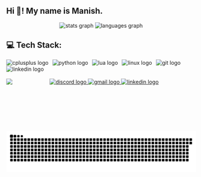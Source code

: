 <h2 align="left">Hi 👋! My name is Manish.</h2>

<div align="center">
  <img src="https://github-readme-stats.vercel.app/api?username=manish-pandey413&hide_title=false&hide_rank=false&show_icons=true&include_all_commits=true&count_private=true&disable_animations=false&theme=gruvbox&locale=en&hide_border=true&custom_title=Github%20Stats" height="160" alt="stats graph"  />
  <img src="https://github-readme-stats.vercel.app/api/top-langs?username=manish-pandey413&locale=en&hide_title=false&layout=compact&card_width=320&langs_count=10&theme=gruvbox&hide_border=true" height="150" alt="languages graph"  />
</div>

<h2 align="left">💻  Tech Stack:</h2>
<div align="left">
  <img src="https://cdn.jsdelivr.net/gh/devicons/devicon/icons/cplusplus/cplusplus-original.svg" height="32" alt="cplusplus logo"  />
  <img width="3" />
  <img src="https://cdn.jsdelivr.net/gh/devicons/devicon/icons/python/python-original.svg" height="32" alt="python logo"  />
  <img width="3" />
  <img src="https://cdn.jsdelivr.net/gh/devicons/devicon/icons/lua/lua-original.svg" height="32" alt="lua logo"  />
  <img width="3" />
  <img src="https://cdn.jsdelivr.net/gh/devicons/devicon/icons/linux/linux-original.svg" height="32" alt="linux logo"  />
  <img width="3" />
  <img src="https://cdn.jsdelivr.net/gh/devicons/devicon/icons/git/git-original.svg" height="32" alt="git logo"  />
  <img width="3" />
  <img src="https://cdn.jsdelivr.net/gh/devicons/devicon/icons/linkedin/linkedin-original.svg" height="32" alt="linkedin logo"  />
</div>


<br clear="both">

<img align="left" height="140" src="https://media1.tenor.com/m/Xf_PZVtHpSgAAAAC/anime-typing.gif"  />


<div align="center">
  <a href="https://discord.com/oleum_666" target="_blank">
    <img src="https://img.shields.io/static/v1?message=Discord&logo=discord&label=&color=7289DA&logoColor=white&labelColor=&style=for-the-badge" height="45" alt="discord logo"  />
  </a>
  <a href="mailto:manishpandey0.connect@gmail.com" target="_blank">
    <img src="https://img.shields.io/static/v1?message=Gmail&logo=gmail&label=&color=D14836&logoColor=white&labelColor=&style=for-the-badge" height="45" alt="gmail logo"  />
  </a>
  <a href="https://www.linkedin.com/in/manish-pandey-260aab325/" target="_blank">
    <img src="https://img.shields.io/static/v1?message=LinkedIn&logo=linkedin&label=&color=0077B5&logoColor=white&labelColor=&style=for-the-badge" height="45" alt="linkedin logo"  />
  </a>
</div>

###

<br clear="both">

<img src="https://raw.githubusercontent.com/manish-pandey413/manish-pandey413/output/snake.svg" alt="Snake animation" />

###
